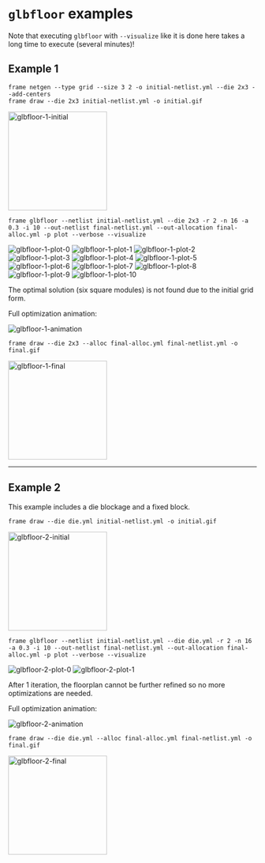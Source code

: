 # `glbfloor` examples

Note that executing `glbfloor` with `--visualize` like it is done here takes a long time to execute
(several minutes)!

## Example 1

```
frame netgen --type grid --size 3 2 -o initial-netlist.yml --die 2x3 --add-centers
frame draw --die 2x3 initial-netlist.yml -o initial.gif
```

<img src="1/initial.gif" alt="glbfloor-1-initial" style="width: 200px;"/>

```
frame glbfloor --netlist initial-netlist.yml --die 2x3 -r 2 -n 16 -a 0.3 -i 10 --out-netlist final-netlist.yml --out-allocation final-alloc.yml -p plot --verbose --visualize
```

![glbfloor-1-plot-0](1/plot-0.png)
![glbfloor-1-plot-1](1/plot-1.png)
![glbfloor-1-plot-2](1/plot-2.png)
![glbfloor-1-plot-3](1/plot-3.png)
![glbfloor-1-plot-4](1/plot-4.png)
![glbfloor-1-plot-5](1/plot-5.png)
![glbfloor-1-plot-6](1/plot-6.png)
![glbfloor-1-plot-7](1/plot-7.png)
![glbfloor-1-plot-8](1/plot-8.png)
![glbfloor-1-plot-9](1/plot-9.png)
![glbfloor-1-plot-10](1/plot-10.png)

The optimal solution (six square modules) is not found due to the initial grid form.

Full optimization animation:

![glbfloor-1-animation](1/plot.gif)


```
frame draw --die 2x3 --alloc final-alloc.yml final-netlist.yml -o final.gif
```

<img src="1/final.gif" alt="glbfloor-1-final" style="width: 200px;"/>

---

## Example 2

This example includes a die blockage and a fixed block.

```
frame draw --die die.yml initial-netlist.yml -o initial.gif
```

<img src="2/initial.gif" alt="glbfloor-2-initial" style="width: 200px;"/>

```
frame glbfloor --netlist initial-netlist.yml --die die.yml -r 2 -n 16 -a 0.3 -i 10 --out-netlist final-netlist.yml --out-allocation final-alloc.yml -p plot --verbose --visualize
```

![glbfloor-2-plot-0](2/plot-0.png)
![glbfloor-2-plot-1](2/plot-1.png)

After 1 iteration, the floorplan cannot be further refined so no more optimizations are needed.

Full optimization animation:

![glbfloor-2-animation](2/plot.gif)

```
frame draw --die die.yml --alloc final-alloc.yml final-netlist.yml -o final.gif
```

<img src="2/final.gif" alt="glbfloor-2-final" style="width: 200px;"/>
